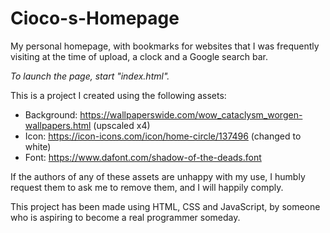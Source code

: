# Cioco-s-Homepage
My personal homepage, with bookmarks for websites that I was frequently visiting at the time of upload, a clock and a Google search bar. 

*To launch the page, start "index.html".*

This is a project I created using the following assets:
- Background: https://wallpaperswide.com/wow_cataclysm_worgen-wallpapers.html (upscaled x4)
- Icon: https://icon-icons.com/icon/home-circle/137496 (changed to white)
- Font: https://www.dafont.com/shadow-of-the-deads.font

If the authors of any of these assets are unhappy with my use, I humbly request them to ask me to remove them, and I will happily comply.

This project has been made using HTML, CSS and JavaScript, by someone who is aspiring to become a real programmer someday.
